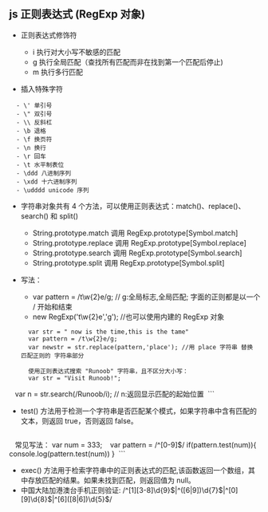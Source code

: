 ## js 正则表达式 (RegExp 对象)

* 正则表达式修饰符
  - i 执行对大小写不敏感的匹配
  - g 执行全局匹配（查找所有匹配而非在找到第一个匹配后停止)
  - m 执行多行匹配

* 插入特殊字符
```
  - \' 单引号
  - \" 双引号
  - \\ 反斜杠
  - \b 退格
  - \f 换页符
  - \n 换行
  - \r 回车
  - \t 水平制表位
  - \ddd 八进制序列
  - \xdd 十六进制序列
  - \udddd unicode 序列
```

* 字符串对象共有 4 个方法，可以使用正则表达式：match()、replace()、search() 和 split()
  - String.prototype.match 调用 RegExp.prototype[Symbol.match]
  - String.prototype.replace 调用 RegExp.prototype[Symbol.replace]
  - String.prototype.search 调用 RegExp.prototype[Symbol.search]
  - String.prototype.split 调用 RegExp.prototype[Symbol.split]

* 写法：
  - var pattern = /t\w{2}e/g;  // g:全局标志,全局匹配; 字面的正则都是以一个 / 开始和结束
  - new RegExp('t\\w{2}e','g');  //也可以使用内建的 RegExp 对象  
  ```
    var str = " now is the time,this is the tame"
    var pattern = /t\w{2}e/g;
    var newstr = str.replace(pattern,'place'); //用 place 字符串 替换 匹配正则的 字符串部分
    
    使用正则表达式搜索 "Runoob" 字符串，且不区分大小写：
    var str = "Visit Runoob!"; 
    var n = str.search(/Runoob/i); // n:返回显示匹配的起始位置
  ```
* test() 方法用于检测一个字符串是否匹配某个模式，如果字符串中含有匹配的文本，则返回 true，否则返回 false。
  ```
    常见写法：
    var num = 333;
    var pattern = /^[0-9]$/
    if(pattern.test(num)){
      console.log(pattern.test(num))
    }
  ```
* exec() 方法用于检索字符串中的正则表达式的匹配,该函数返回一个数组，其中存放匹配的结果。如果未找到匹配，则返回值为 null。
  
* 中国大陆加港澳台手机正则验证: /^[1][3-8]\d{9}$|^([6|9])\d{7}$|^[0][9]\d{8}$|^[6]([8|6])\d{5}$/
